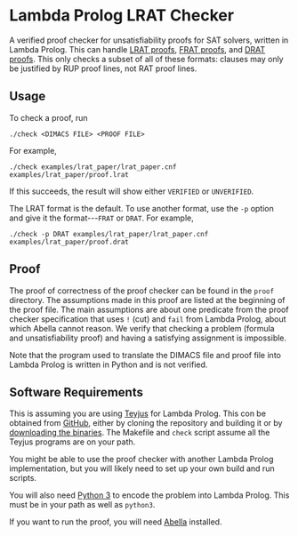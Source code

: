 
# Lambda Prolog LRAT Checker
A verified proof checker for unsatisfiability proofs for SAT solvers,
written in Lambda Prolog.  This can handle [LRAT
proofs](https://www.cs.cmu.edu/~mheule/publications/lrat.pdf), [FRAT
proofs](https://www.cs.cmu.edu/~mheule/publications/FRAT-TACAS.pdf),
and [DRAT
proofs](https://www.cs.cmu.edu/~mheule/publications/drat-trim.pdf).
This only checks a subset of all of these formats:  clauses may only
be justified by RUP proof lines, not RAT proof lines.


## Usage
To check a proof, run
```
./check <DIMACS FILE> <PROOF FILE>
```
For example,
```
./check examples/lrat_paper/lrat_paper.cnf examples/lrat_paper/proof.lrat
```
If this succeeds, the result will show either `VERIFIED` or
`UNVERIFIED`.

The LRAT format is the default.  To use another format, use the `-p`
option and give it the format---`FRAT` or `DRAT`.  For example,
```
./check -p DRAT examples/lrat_paper/lrat_paper.cnf examples/lrat_paper/proof.drat
```


## Proof
The proof of correctness of the proof checker can be found in the
`proof` directory.  The assumptions made in this proof are listed at
the beginning of the proof file.  The main assumptions are about one
predicate from the proof checker specification that uses `!` (cut) and
`fail` from Lambda Prolog, about which Abella cannot reason.  We
verify that checking a problem (formula and unsatisfiability proof)
and having a satisfying assignment is impossible.

Note that the program used to translate the DIMACS file and proof file
into Lambda Prolog is written in Python and is not verified.


## Software Requirements
This is assuming you are using
[Teyjus](https://github.com/teyjus/teyjus) for Lambda Prolog.  This
con be obtained from [GitHub](https://github.com/teyjus/teyjus),
either by cloning the repository and building it or by [downloading
the binaries](https://github.com/teyjus/teyjus/releases).  The
Makefile and `check` script assume all the Teyjus programs are on your
path.

You might be able to use the proof checker with another Lambda Prolog
implementation, but you will likely need to set up your own build and
run scripts.

You will also need [Python 3](https://www.python.org/downloads/) to
encode the problem into Lambda Prolog.  This must be in your path as
well as `python3`.

If you want to run the proof, you will need
[Abella](http://abella-prover.org/index.html) installed.

